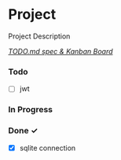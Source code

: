 # Project

Project Description

<em>[TODO.md spec & Kanban Board](https://bit.ly/3fCwKfM)</em>

### Todo

- [ ] jwt  

### In Progress


### Done ✓

- [x] sqlite connection  

